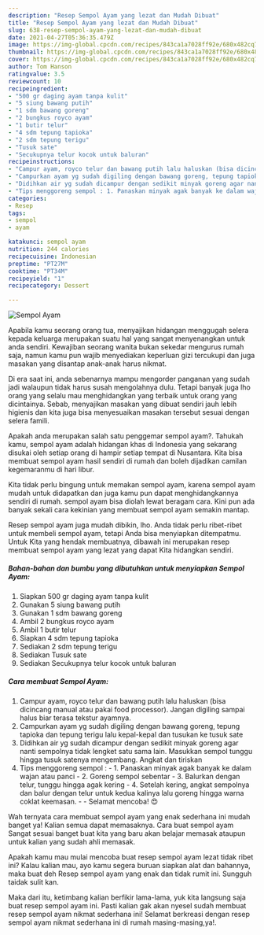 ```yaml
---
description: "Resep Sempol Ayam yang lezat dan Mudah Dibuat"
title: "Resep Sempol Ayam yang lezat dan Mudah Dibuat"
slug: 638-resep-sempol-ayam-yang-lezat-dan-mudah-dibuat
date: 2021-04-27T05:36:35.479Z
image: https://img-global.cpcdn.com/recipes/843ca1a7028ff92e/680x482cq70/sempol-ayam-foto-resep-utama.jpg
thumbnail: https://img-global.cpcdn.com/recipes/843ca1a7028ff92e/680x482cq70/sempol-ayam-foto-resep-utama.jpg
cover: https://img-global.cpcdn.com/recipes/843ca1a7028ff92e/680x482cq70/sempol-ayam-foto-resep-utama.jpg
author: Tom Hanson
ratingvalue: 3.5
reviewcount: 10
recipeingredient:
- "500 gr daging ayam tanpa kulit"
- "5 siung bawang putih"
- "1 sdm bawang goreng"
- "2 bungkus royco ayam"
- "1 butir telur"
- "4 sdm tepung tapioka"
- "2 sdm tepung terigu"
- "Tusuk sate"
- "Secukupnya telur kocok untuk baluran"
recipeinstructions:
- "Campur ayam, royco telur dan bawang putih lalu haluskan (bisa dicincang manual atau pakai food processor). Jangan digiling sampai halus biar terasa tekstur ayamnya."
- "Campurkan ayam yg sudah digiling dengan bawang goreng, tepung tapioka dan tepung terigu lalu kepal-kepal dan tusukan ke tusuk sate"
- "Didihkan air yg sudah dicampur dengan sedikit minyak goreng agar nanti sempolnya tidak lengket satu sama lain. Masukkan sempol tunggu hingga tusuk satenya mengembang. Angkat dan tiriskan"
- "Tips menggoreng sempol : 1. Panaskan minyak agak banyak ke dalam wajan atau panci 2. Goreng sempol sebentar 3. Balurkan dengan telur, tunggu hingga agak kering 4. Setelah kering, angkat sempolnya dan balur dengan telur untuk kedua kalinya lalu goreng hingga warna coklat keemasan.  Selamat mencoba! 😍"
categories:
- Resep
tags:
- sempol
- ayam

katakunci: sempol ayam 
nutrition: 244 calories
recipecuisine: Indonesian
preptime: "PT27M"
cooktime: "PT34M"
recipeyield: "1"
recipecategory: Dessert

---
```



![Sempol Ayam](https://img-global.cpcdn.com/recipes/843ca1a7028ff92e/680x482cq70/sempol-ayam-foto-resep-utama.jpg)

Apabila kamu seorang orang tua, menyajikan hidangan menggugah selera kepada keluarga merupakan suatu hal yang sangat menyenangkan untuk anda sendiri. Kewajiban seorang  wanita bukan sekedar mengurus rumah saja, namun kamu pun wajib menyediakan keperluan gizi tercukupi dan juga masakan yang disantap anak-anak harus nikmat.

Di era  saat ini, anda sebenarnya mampu mengorder panganan yang sudah jadi walaupun tidak harus susah mengolahnya dulu. Tetapi banyak juga lho orang yang selalu mau menghidangkan yang terbaik untuk orang yang dicintainya. Sebab, menyajikan masakan yang dibuat sendiri jauh lebih higienis dan kita juga bisa menyesuaikan masakan tersebut sesuai dengan selera famili. 



Apakah anda merupakan salah satu penggemar sempol ayam?. Tahukah kamu, sempol ayam adalah hidangan khas di Indonesia yang sekarang disukai oleh setiap orang di hampir setiap tempat di Nusantara. Kita bisa membuat sempol ayam hasil sendiri di rumah dan boleh dijadikan camilan kegemaranmu di hari libur.

Kita tidak perlu bingung untuk memakan sempol ayam, karena sempol ayam mudah untuk didapatkan dan juga kamu pun dapat menghidangkannya sendiri di rumah. sempol ayam bisa diolah lewat beragam cara. Kini pun ada banyak sekali cara kekinian yang membuat sempol ayam semakin mantap.

Resep sempol ayam juga mudah dibikin, lho. Anda tidak perlu ribet-ribet untuk membeli sempol ayam, tetapi Anda bisa menyiapkan ditempatmu. Untuk Kita yang hendak membuatnya, dibawah ini merupakan resep membuat sempol ayam yang lezat yang dapat Kita hidangkan sendiri.

<!--inarticleads1-->

##### Bahan-bahan dan bumbu yang dibutuhkan untuk menyiapkan Sempol Ayam:

1. Siapkan 500 gr daging ayam tanpa kulit
1. Gunakan 5 siung bawang putih
1. Gunakan 1 sdm bawang goreng
1. Ambil 2 bungkus royco ayam
1. Ambil 1 butir telur
1. Siapkan 4 sdm tepung tapioka
1. Sediakan 2 sdm tepung terigu
1. Sediakan Tusuk sate
1. Sediakan Secukupnya telur kocok untuk baluran




<!--inarticleads2-->

##### Cara membuat Sempol Ayam:

1. Campur ayam, royco telur dan bawang putih lalu haluskan (bisa dicincang manual atau pakai food processor). Jangan digiling sampai halus biar terasa tekstur ayamnya.
1. Campurkan ayam yg sudah digiling dengan bawang goreng, tepung tapioka dan tepung terigu lalu kepal-kepal dan tusukan ke tusuk sate
1. Didihkan air yg sudah dicampur dengan sedikit minyak goreng agar nanti sempolnya tidak lengket satu sama lain. Masukkan sempol tunggu hingga tusuk satenya mengembang. Angkat dan tiriskan
1. Tips menggoreng sempol : - 1. Panaskan minyak agak banyak ke dalam wajan atau panci - 2. Goreng sempol sebentar - 3. Balurkan dengan telur, tunggu hingga agak kering - 4. Setelah kering, angkat sempolnya dan balur dengan telur untuk kedua kalinya lalu goreng hingga warna coklat keemasan. -  - Selamat mencoba! 😍




Wah ternyata cara membuat sempol ayam yang enak sederhana ini mudah banget ya! Kalian semua dapat memasaknya. Cara buat sempol ayam Sangat sesuai banget buat kita yang baru akan belajar memasak ataupun untuk kalian yang sudah ahli memasak.

Apakah kamu mau mulai mencoba buat resep sempol ayam lezat tidak ribet ini? Kalau kalian mau, ayo kamu segera buruan siapkan alat dan bahannya, maka buat deh Resep sempol ayam yang enak dan tidak rumit ini. Sungguh taidak sulit kan. 

Maka dari itu, ketimbang kalian berfikir lama-lama, yuk kita langsung saja buat resep sempol ayam ini. Pasti kalian gak akan nyesel sudah membuat resep sempol ayam nikmat sederhana ini! Selamat berkreasi dengan resep sempol ayam nikmat sederhana ini di rumah masing-masing,ya!.

